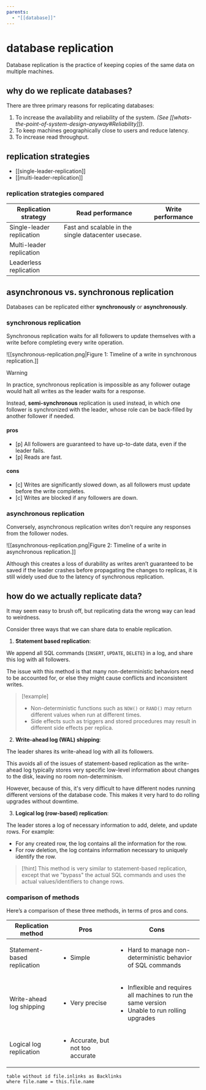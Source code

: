 ```yaml
---
parents:
  - "[[database]]"
---
```


# database replication

Database replication is the practice of keeping copies of the same data on multiple machines.

## why do we replicate databases?

There are three primary reasons for replicating databases:

1. To increase the availability and reliability of the system. *(See [[whats-the-point-of-system-design-anyway#Reliability]])*.
2. To keep machines geographically close to users and reduce latency.
3. To increase read throughput.

## replication strategies

- [[single-leader-replication]]
- [[multi-leader-replication]]

### replication strategies compared

| Replication strategy      | Read performance | Write performance |
| ------------------------- | ---------------- | ----------------- |
| Single-leader replication | Fast and scalable in the single datacenter usecase.                 |                   |
| Multi-leader replication  |                  |                   |
| Leaderless replication    |                  |                   |

## asynchronous vs. synchronous replication

Databases can be replicated either **synchronously** or **asynchronously**.

### synchronous replication

Synchronous replication waits for all followers to update themselves with a write before completing every write operation.

![[synchronous-replication.png|Figure 1: Timeline of a write in synchronous replication.]]

> [!warning]
> In practice, synchronous replication is impossible as any follower outage would halt all writes as the leader waits for a response.
>
> Instead, **semi-synchronous** replication is used instead, in which one follower is synchronized with the leader, whose role can be back-filled by another follower if needed.

#### pros

- [p] All followers are guaranteed to have up-to-date data, even if the leader fails.
- [p] Reads are fast.

#### cons

- [c] Writes are significantly slowed down, as all followers must update before the write completes.
- [c] Writes are blocked if any followers are down.

### asynchronous replication

Conversely, asynchronous replication writes don’t require any responses from the follower nodes.

![[asynchronous-replication.png|Figure 2: Timeline of a write in asynchronous replication.]]

Although this creates a loss of durability as writes aren’t guaranteed to be saved if the leader crashes before propagating the changes to replicas, it is still widely used due to the latency of synchronous replication.

## how do we actually replicate data?

It may seem easy to brush off, but replicating data the wrong way can lead to weirdness.

Consider three ways that we can share data to enable replication.

1. **Statement based replication**:

We append all SQL commands (`INSERT`, `UPDATE`, `DELETE`) in a log, and share this log with all followers.

The issue with this method is that many non-deterministic behaviors need to be accounted for, or else they might cause conflicts and inconsistent writes.

> [!example]
> - Non-deterministic functions such as `NOW()` or `RAND()` may return different values when run at different times.
> - Side effects such as triggers and stored procedures may result in different side effects per replica.

2. **Write-ahead log (WAL) shipping**:

The leader shares its write-ahead log with all its followers.

This avoids all of the issues of statement-based replication as the write-ahead log typically stores very specific low-level information about changes to the disk, leaving no room non-determinism.

However, because of this, it's very difficult to have different nodes running different versions of the database code. This makes it very hard to do rolling upgrades without downtime.

3. **Logical log (row-based) replication**:

The leader stores a log of necessary information to add, delete, and update rows.
For example:
- For any created row, the log contains all the information for the row.
- For row deletion, the log contains information necessary to uniquely identify the row.


> [!hint]
> This method is very similar to statement-based replication, except that we "bypass" the actual SQL commands and uses the actual values/identifiers to change rows.

### comparison of methods

Here’s a comparison of these three methods, in terms of pros and cons.

| Replication method          | Pros                                             | Cons                                                                                                                  |
| --------------------------- | ------------------------------------------------ | --------------------------------------------------------------------------------------------------------------------- |
| Statement-based replication | <ul><li>Simple</li></ul>                         | <ul><li>Hard to manage non-deterministic behavior of SQL commands</li></ul>                                           |
| Write-ahead log shipping    | <ul><li>Very precise</li></ul>                   | <ul><li>Inflexible and requires all machines to run the same version</li><li>Unable to run rolling upgrades</li></ul> |
| Logical log replication     | <ul><li>Accurate, but not too accurate</li></ul> |                                                                                                              |

```dataview
table without id file.inlinks as Backlinks
where file.name = this.file.name
```
